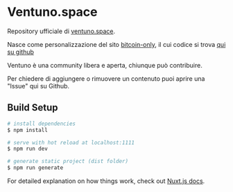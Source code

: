 # Ventuno.space

Repository ufficiale di [ventuno.space](https://ventuno.space). 

Nasce come personalizzazione del sito [bitcoin-only](https://bitcoin-only.com), il cui codice si trova [qui su github](https://www.github.com/bitcoin-only/bitcoin-only)


Ventuno è una community libera e aperta, chiunque può contribuire. 

Per chiedere di aggiungere o rimuovere un contenuto puoi aprire una "Issue" qui su Github.


## Build Setup


```bash
# install dependencies
$ npm install

# serve with hot reload at localhost:1111
$ npm run dev

# generate static project (dist folder)
$ npm run generate
```

For detailed explanation on how things work, check out [Nuxt.js docs](https://nuxtjs.org).
